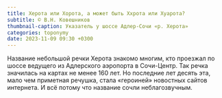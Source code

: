 ```yaml
---
title: Херота или Хорота, а может быть Ххрота или Хуарота?
subtitle: © В.Н. Ковешников
thumbnail-caption: Указатель у шоссе Адлер-Сочи «р. Херота»
categories: toponymy
date: 2023-11-09 09:30 +0300
---
```

Название небольшой речки Херота знакомо многим, кто проезжал по шоссе ведущего из Адлерского аэропорта в Сочи-Центр. Так речка значилась на картах не менее 160 лет. Но последние лет десять эта, мало чем приметная речушка, стала «героиней» новостных сайтов интернета. И всё потому что название сочли неблагозвучным. 